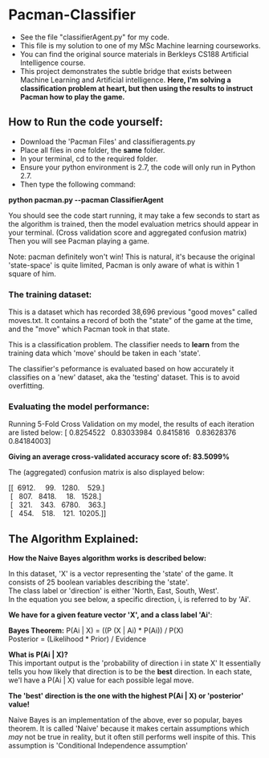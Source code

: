 # Pacman-Classifier
- See the file "classifierAgent.py" for my code. 
- This file is my solution to one of my MSc Machine learning courseworks. 
- You can find the original source materials in Berkleys CS188 Artificial Intelligence course. 
- This project demonstrates the subtle bridge that exists between Machine Learning and Artificial intelligence.
**Here, I'm solving a classification problem at heart, but then using the results to instruct Pacman how to play the game.**

## How to Run the code yourself:

- Download the 'Pacman Files' and classifieragents.py
- Place all files in one folder, the **same** folder.
- In your terminal, cd to the required folder.
- Ensure your python environment is 2.7, the code will only run in Python 2.7.
- Then type the following command:

**python pacman.py --pacman ClassifierAgent**

You should see the code start running, it may take a few seconds to start as the algorithm is trained, then the model evaluation metrics should appear in your terminal. (Cross validation score and aggregated confusion matrix)
Then you will see Pacman playing a game. 

Note: pacman definitely won't win! This is natural, it's because the original 'state-space' is quite limited, Pacman is only aware of what is within 1 square of him. 


### The training dataset:
This is a dataset which has recorded 38,696 previous "good moves" called moves.txt.
It contains a record of both the "state" of the game at the time, and the "move" which Pacman took in that state. 

This is a classification problem. The classifier needs to **learn** from the training data which 'move' should be taken in each 'state'.

The classifier's peformance is evaluated based on how accurately it classifies on a 'new'  dataset, aka the 'testing' dataset. 
This is to avoid overfitting.


### Evaluating the model performance:

Running 5-Fold Cross Validation on my model, the results of each iteration are listed below:
[ 0.8254522   0.83033984  0.8415816   0.83628376  0.84184003]

**Giving an average cross-validated accuracy score of: 83.5099%**

The (aggregated) confusion matrix is also displayed below:

[[  6912.     99.   1280.    529.] <br>
 [   807.   8418.     18.   1528.] <br>
 [   321.    343.   6780.    363.] <br>
 [   454.    518.    121.  10205.]]



## The Algorithm Explained:
**How the Naive Bayes algorithm works is described below:**

In this dataset, 'X' is a vector representing the 'state' of the game. It consists of 25 boolean variables describing the 'state'. <br>
The class label or 'direction' is either 'North, East, South, West'. <br>
In the equation you see below, a specific direction, i, is referred to by 'A**i**'. 

**We have for a given feature vector 'X', and a class label 'Ai'**:

**Bayes Theorem:** P(Ai | X) = ((P (X | Ai) * P(Ai)) / P(X) <br>
				   Posterior = (Likelihood * Prior) /  Evidence


**What is P(Ai | X)?** <br>
This important output is the 'probability of direction i in state X'
It essentially tells you how likely that direction is to be the **best** direction. 
In each state, we'l have a P(Ai | X) value for each possible legal move.

**The 'best' direction is the one with the highest P(Ai | X) or 'posterior' value!** <br>

Naive Bayes is an implementation of the above, ever so popular, bayes theorem. It is called 'Naive' because it makes certain assumptions which *may* not be true in reality, but it often still performs well inspite of this. 
This assumption is 'Conditional Independence assumption'


















